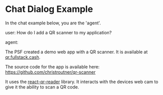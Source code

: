 # Chat Dialog Example

In the chat example below, you are the 'agent'.

user:
How do I add a QR scanner to my application?

agent:

The PSF created a demo web app with a QR scanner. It is available at [qr.fullstack.cash](https://qr.fullstack.cash).

The source code for the app is available here:
https://github.com/christroutner/qr-scanner

It uses the [react-qr-reader](https://www.npmjs.com/package/react-qr-reader) library. It interacts with the devices web cam to give it the ability to scan a QR code.
